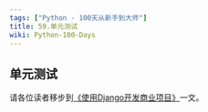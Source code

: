 ```yaml
---
tags: ["Python - 100天从新手到大师"]
title: 59.单元测试
wiki: Python-100-Days
---
```


## 单元测试

请各位读者移步到[《使用Django开发商业项目》](../Day91-100/95.使用Django开发商业项目.md)一文。